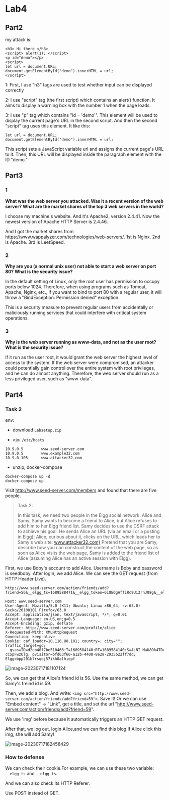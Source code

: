 # Lab4

## Part2

my attack is:

```php+HTML
<h3> Hi there </h3>
<script> alert(1); </script>
<p id="demo"></p>
<script>
let url = document.URL;
document.getElementById("demo").innerHTML = url;
</script>
```

1: First, I use "h3" tags are used to test whether input can be displayed correctly

2: I use "script" tag (the first script) which contains an alert() function. It aims to display a warning box with the number 1 when the page loads.

3: I use "p" tag which contains "id = 'demo'". This element will be used to display the current page's URL in the second script. And then the second "script" tag uses this element. It like this: 

```
let url = document.URL; 
document.getElementById("demo").innerHTML = url;
```

This script sets a JavaScript variable url and assigns the current page's URL to it. Then, this URL will be displayed inside the paragraph element with the ID "demo."

## Part3

### 1

**What was the web server you attacked. Was it a recent version of the web server? What are the market shares of the top 3 web servers in the world?**

I choose my machine's website. And it's Apache2, version 2.4.41. Now the newest version of Apache HTTP Server is 2.4.46.

And I got the market shares from https://www.wappalyzer.com/technologies/web-servers/. 1st is Nginx. 2nd is Apache. 3rd is LeetSpeed.

### 2

**Why are you (a normal unix user) not able to start a web server on port 80? What is the security issue?**

In the default setting of Linux, only the root user has permission to occupy ports below 1024. Therefore, when using programs such as Tomcat, Apache, Nginx, etc., if you want to bind to port 80 with a regular user, it will throw a "BindException: Permission denied" exception.

This is a security measure to prevent regular users from accidentally or maliciously running services that could interfere with critical system operations.

### 3

**Why is the web server running as www-data, and not as the user root? What is the security issue?**

If it run as the user root, it would grant the web server the highest level of access to the system. If the web server were compromised, an attacker could potentially gain control over the entire system with root privileges, and he can do almost anything. Therefore, the web server should run as a less privileged user, such as "www-data".

## Part4

### Task 2

env:

* download `Labsetup.zip`

* `vim /etc/hosts`

```
10.9.0.5        www.seed-server.com
10.9.0.5        www.example32.com
10.9.0.105      www.attacker32.com
```

* unzip, docker-compose

```
docker-compose up -d
docker-compose up
```

Visit http://www.seed-server.com/members and found that there are five people.

> Task 2: 
>
> In this task, we need two people in the Elgg social network: Alice
> and Samy. Samy wants to become a friend to Alice, but Alice refuses to add him to her Elgg friend list. Samy decides to use the CSRF attack to achieve his goal. He sends Alice an URL (via an email or a posting in Elgg); Alice, curious about it, clicks on the URL, which leads her to Samy's web site:  www.attacker32.com} Pretend that you are Samy, describe how you can construct the content of the web page, so as soon as Alice visits the web page, Samy is added to the friend list of Alice (assuming Alice has an
> active session with Elgg).

First, we use Boby's account to add Alice. Username is Boby and password is seedboby. After login, we add Alice. We can see the GET request (from HTTP Header Live).

```
http://www.seed-server.com/action/friends/add?friend=56&__elgg_ts=1689588471&__elgg_token=6iOEQgAffiRc9Ui3rnJ08g&__elgg_ts=1689588472&__elgg_token=bj1G9ivWI7YTeTGbarbr6A
```

```
Host: www.seed-server.com
User-Agent: Mozilla/5.0 (X11; Ubuntu; Linux x86_64; rv:63.0) Gecko/20100101 Firefox/63.0
Accept: application/json, text/javascript, */*; q=0.01
Accept-Language: en-US,en;q=0.5
Accept-Encoding: gzip, deflate
Referer: http://www.seed-server.com/profile/alice
X-Requested-With: XMLHttpRequest
Connection: keep-alive
Cookie: caf_ipaddr=10.116.88.101; country=; city=""; traffic_target=gd; __gsas=ID=d2eb40f7be510466:T=1689584140:RT=1689584140:S=ALNI_MaU8Ok4TDeo2rL0m4z-cCSpFwzUlg; pvisitor=bfd63f60-a12b-4408-8e29-2935b22ff7dd; Elgg=bpp201b7rsqej57ikh0alhiepf
```

![image-20230717181107124](https://github.com/LyrisLaurier/notes/assets/94295495/f2357957-f54b-45b2-b0fb-d6eab24b3553)


So, we can get that Alice's friend id is 56. Use the same method, we can get Samy's freind id is 59.

Then, we add a blog. And write: `<img src="http://www.seed-server.com/action/friends/add?friend=59">`. Save it! Or we can use "Embed content" -> "Link", get a title, and set the url "http://www.seed-server.com/action/friends/add?friend=59". 

We use 'img' before because it automatically triggers an HTTP GET request.

After that, we log out, login Alice,and we can find this blog.If Alice click this img, she will add Samy!

![image-20230717182458429](https://github.com/LyrisLaurier/notes/assets/94295495/19540c6e-822d-4534-9069-405b431331a2)


### How to defense

We can check their cookie.For example, we can use these two variable: `__elgg_ts` and `__elgg_ts`.

And we can also check its HTTP Referer.

Use POST instead of GET.
